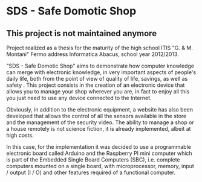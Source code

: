 # SDS - Safe Domotic Shop

## This project is not maintained anymore

Project realized as a thesis for the maturity of the high school ITIS "G. & M. Montani" Fermo address Informatica Abacus, school year 2012/2013.

"SDS - Safe Domotic Shop" aims to demonstrate how computer knowledge can merge with electronic knowledge, in very important aspects of people's daily life, both from the point of view of quality of life, savings, as well as safety .
This project consists in the creation of an electronic device that allows you to manage your shop wherever you are, in fact to enjoy all this you just need to use any device connected to the Internet.

Obviously, in addition to the electronic equipment, a website has also been developed that allows the control of all the sensors available in the store and the management of the security video. The ability to manage a shop or a house remotely is not science fiction, it is already implemented, albeit at high costs.

In this case, for the implementation it was decided to use a programmable electronic board called Arduino and the Raspberry PI mini computer which is part of the Embedded Single Board Computers (SBC), i.e. complete computers mounted on a single board, with microprocessor, memory, input / output (I / O) and other features required of a functional computer.

